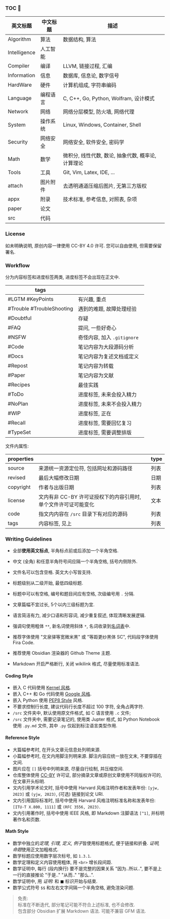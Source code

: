 ### TOC 🚀

| 英文标题      | 中文标题 | 描述                                               |
| ------------- | -------- | -------------------------------------------------- |
| Algorithm     | 算法     | 数据结构, 算法                                     |
| Intelligence  | 人工智能 |                                                    |
| Compiler      | 编译     | LLVM, 链接过程, 汇编                               |
| Information   | 信息     | 数据库, 信息论, 数字信号     |
| HardWare      | 硬件     | 计算机组成, 字符串编码                                                   |
| Language      | 编程语言 | C, C++, Go, Python, Wolfram, 设计模式                        |
| Network       | 网络     | 网络分层模型, 防火墙, 网络代理                     |
| System        | 操作系统 | Linux, Windows, Container, Shell                   |
| Security      | 网络安全 | 网络安全, 软件安全, 密码学                   |
| Math          | 数学     | 微积分, 线性代数, 数论, 抽象代数, 概率论, 计算理论 |
| Tools         | 工具     | Git, Vim, Latex, IDE, ...                     |
| attach        | 图片附件 |  去透明通道压缩后图片, 无第三方版权                                                  |
| appx          | 附录     | 技术标准, 参考信息, 对照表, 杂项                               |
| paper         | 论文     |                                                    |
| src           | 代码     |                                                    |

### License

如未明确说明, 原创内容一律使用 CC-BY 4.0 许可. 您可以自由使用, 但需要保留署名.

### Workflow

分为内容标签和进度标签两类, 进度标签不会出现在正文中.

| tags                      |                      |
| ------------------------- | --------------------------- |
| #LGTM #KeyPoints          | 有兴趣, 重点      |
| #Trouble #TroubleShooting | 遇到的难题, 故障处理经验        |
| #Doubtful    | 存疑  |
| #FAQ                      | 提问, 一些好奇心            |
| #NSFW                     | 奇怪内容, 加入 `.gitignore` |
| #Code                     | 笔记内容为大段源码分析              |
| #Docs                     | 笔记内容为复述文档或定义    |
| #Repost                   | 笔记内容为转载              |
| #Paper                                  | 笔记内容为文献                    |
| #Recipes                  | 最佳实践                    |
| #ToDo                     | 进度标签, 未来会投入精力    |
| #NoPlan                   | 进度标签, 未来不会投入精力  |
| #WIP                      | 进度标签, 正在              |
| #Recall                   | 进度标签, 需要回忆复习      |
| #TypeSet                  | 进度标签, 需要调整排版      |

文件内属性:

| properties |                                                                 | type |
| ---------- | --------------------------------------------------------------- | ---- |
| source     | 来源统一资源定位符, 包括网址和源码路径                          | 列表 |
| revised    | 最后大幅修改日期                                                | 日期 |
| copyright  | 作者与出版日期                                                  | 列表 |
| license    | 文内有非 CC-BY 许可证授权下的内容引用时, 单个文件许可证可能变化 | 文本 |
| code       | 指文内内容在 `/src` 目录下有对应的源码                          | 列表 |
| tags       | 内容标签, 见上                                                  | 列表     |

### Writing Guidelines

- 全部**使用英文标点**, 半角标点前或后添加一个半角空格.
- 中文 (全角) 和任意半角符号间应隔一个半角空格, 括号内侧除外.
- 文件名可以包含空格. 英文大小写皆支持.
- 标题级别从二级开始, 最低四级标题.
- 标题中可以有空格, 编号和题目间应有空格, 次级编号用 `.` 分隔.
- 文章篇幅不宜过长, 5个以内三级标题为宜.

- 语言简洁有力, 减少口语和形容词, 减少重复叙述, 体现清晰发展逻辑.
- 强调句使用粗体 `**`, 新名词使用斜体 `*`, 名词收录到[名词表](Glossary.md)中.
- 推荐字体使用 "文泉驿等宽微米黑" 或 "等距更纱黑体 SC", 代码段字体使用 Fira Code.
- 推荐使用 Obsidian 渲染器的 Github Theme 主题.
- Markdown 开启严格断行, 关闭 wikilink 格式, 尽量使用标准语法.

#### Coding Style

- 嵌入 C 代码使用 [Kernel 风格](Language/C/Kernel%20C%20Style.md).
- 嵌入 C++ 和 Go 代码使用 [Google 风格](Language/C++/Google%20C++%20Style.md).
- 嵌入 Python 使用 [PEP8 Style](Language/Python/PEP8%20Style.md) 风格.
- 不要求控制行长度, 建议代码行长度不超过 100 字符, 全角占两字符.
- `/src` 文件夹中, 默认使用原文件格式, 如 C 语言使用 `.c` 文件; 
- `/src` 文件夹中, 需要记录笔记的, 使用类 Jupter 格式, 如 Python Notebook 使用 `.py.md` 文件, 其中 `.py` 仅起到标注语言类型作用.

#### Reference Style

- 大篇幅参考时, 在开头文章元信息处列明来源. 
- 小篇幅参考时, 在文内用脚注列明来源. 脚注内容应统一放在文末, 不要穿插在文间.
- 图片应在 `[]` 括号中列明来源, 尽量自行绘制, 并压缩空间.
- 仓库整体使用 [CC-BY](License.md) 许可证, 部分摘录文章或原创文章使用不同版权许可的, 在文章开头标明.
- 文内引用学术论文时, 括号中使用 Harvard 风格注明作者和发表年份: `[yjw, 2023]` 或 `(yjw, 2023)`, (可选) 链接到论文 URI. 
- 文内引用国际标准时, 括号中使用 Harvard 风格注明标准名称和发表年份: `[ITU-T X.800, 1111]` 或 `(RFC 3556, 2023)`.
- 文内引用著作时, 括号中使用 IEEE 风格, 即 Markdown 注脚语法 `[^1]`, 并标明著作名和页数.

#### Math Style

- 数学中独立的*定理, 引理, 定义, 例子*皆使用标题格式, 便于链接和折叠. *证明, 命题*使用正文加粗格式.
- 数学标题应使用数字层次标号, 如 `1.3.1`.
- 数学定理和定义内容使用粗体, 用 `<br>` 增长段间距.
- 数学证明中, 每行 (段内换行) 要不是完整的因果关系 "因为..所以..", 要不是上一行的直接推论 "于是.." "从而.." "那么..". 
- 数学证明中, 用 *证明:* 和 $\blacksquare$ 标识开始与结束.
- 数学公式符号 `$$` 和左右文字间隔一个半角空格, 避免渲染问题.

> 免责:   
> 标准在不断迭代, 部分笔记可能不符合上述标准, 也不会修改.   
> 包含部分 Obsidian 扩展 Markdown 语法. 可能不兼容 GFM 语法.